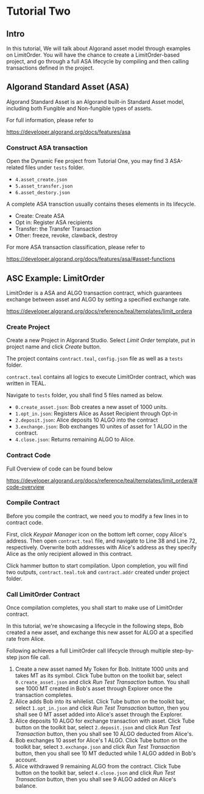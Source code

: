 # Tutorial Two

## Intro

In this tutorial, We will talk about Algorand asset model through examples on LimitOrder. You will have the chance to create a LimitOrder-based project, and go through a full ASA lifecycle by compiling and then calling transactions defined in the project.

## Algorand Standard Asset (ASA)

Algorand Standard Asset is an Algorand built-in Standard Asset model, including both Fungible and Non-fungible types of assets.

For full information, please refer to

https://developer.algorand.org/docs/features/asa

### Construct ASA transaction

Open the Dynamic Fee project from Tutorial One, you may find 3 ASA-related files under `tests` folder.

- `4.asset_create.json`
- `5.asset_transfer.json`
- `6.asset_destory.json`

A complete ASA transction usually contains theses elements in its lifecycle.

- Create: Create ASA
- Opt in: Register ASA recipients
- Transfer: the Transfer Transaction
- Other: freeze, revoke, clawback, destroy

For more ASA transaction classification, please refer to

https://developer.algorand.org/docs/features/asa/#asset-functions

## ASC Example: LimitOrder

LimitOrder is a ASA and ALGO transaction contract, which guarantees exchange between asset and ALGO by setting a specified exchange rate.

https://developer.algorand.org/docs/reference/teal/templates/limit_ordera

### Create Project

Create a new Project in Algorand Studio. Select *Limit Order* template, put in project name and click *Create* button.

The project contains `contract.teal`, `config.json` file as well as a `tests` folder.

`contract.teal` contains all logics to execute LimitOrder contract, which was written in TEAL.

Navigate to `tests` folder, you shall find 5 files named as below.

- `0.create_asset.json`: Bob creates a new asset of 1000 units.
- `1.opt_in.json`: Registers Alice as Asset Recipient through Opt-in
- `2.deposit.json`: Alice deposits 10 ALGO into the contract
- `3.exchange.json`: Bob exchanges 10 unites of asset for 1 ALGO in the contract.
- `4.close.json`: Returns remaining ALGO to Alice.

### Contract Code

Full Overview of code can be found below

https://developer.algorand.org/docs/reference/teal/templates/limit_ordera/#code-overview

### Compile Contract

Before you compile the contract, we need you to modify a few lines in to contract code.

First, click *Keypair Manager* icon on the bottom left corner, copy Alice's address. Then open `contract.teal` file, and navigate to Line 38 and Line 72, respectively. Overwrite both addresses with Alice's address as they specify Alice as the only recipient allowed in this contract.

Click hammer button to start compilation. Upon completion, you will find two outputs, `contract.teal.tok` and `contract.addr` created under project folder.

### Call LimitOrder Contract

Once compilation completes, you shall start to make use of LimitOrder contract.

In this tutorial, we're showcasing a lifecycle in the following steps, Bob created a new asset, and exchange this new asset for ALGO at a specified rate from Alice.

Following achieves a full LimitOrder call lifecycle through multiple step-by-step json file call.

1. Create a new asset named My Token for Bob. Inititate 1000 units and takes MT as its symbol. Click Tube button on the toolkit bar, select `0.create_asset.json` and click *Run Test Transaction* button. You shall see 1000 MT created in Bob's asset through Explorer once the transaction completes.
2. Alice adds Bob into its whilelist. Click Tube button on the toolkit bar, select `1.opt_in.json` and click *Run Test Transaction* button, then you shall see 0 MT asset added into Alice's asset through the Explorer.
3. Alice deposits 10 ALGO for exchange transaction with asset. Click Tube button on the toolkit bar, select `2.deposit.json` and click *Run Test Transaction* button, then you shall see 10 ALGO deducted from Alice's.
4. Bob exchanges 10 asset for Alice's 1 ALGO. Click Tube button on the toolkit bar, select `3.exchange.json` and click *Run Test Transaction* button, then you shall see 10 MT deducted while 1 ALGO added in Bob's account.
5. Alice withdrawed 9 remaining ALGO from the contract. Click Tube button on the toolkit bar, select `4.close.json` and click *Run Test Transaction* button, then you shall see 9 ALGO added on Alice's balance.
